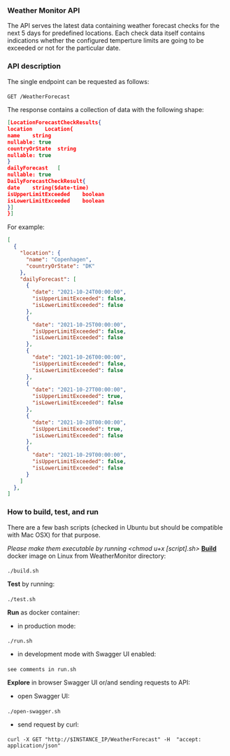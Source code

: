 ### Weather Monitor API
The API serves the latest data containing weather forecast checks for the next 5 days for predefined locations.
Each check data itself contains indications whether the configured temperture limits are going to be exceeded or not for the particular date.

### API description
The single endpoint can be requested as follows:

#### 
    GET /WeatherForecast 

The response contains a collection of data with the following shape:

````json
[LocationForecastCheckResults{
location	Location{
name	string
nullable: true
countryOrState	string
nullable: true
}
dailyForecast	[
nullable: true
DailyForecastCheckResult{
date	string($date-time)
isUpperLimitExceeded	boolean
isLowerLimitExceeded	boolean
}]
}]
````
For example:
````json
[
  {
    "location": {
      "name": "Copenhagen",
      "countryOrState": "DK"
    },
    "dailyForecast": [
      {
        "date": "2021-10-24T00:00:00",
        "isUpperLimitExceeded": false,
        "isLowerLimitExceeded": false
      },
      {
        "date": "2021-10-25T00:00:00",
        "isUpperLimitExceeded": false,
        "isLowerLimitExceeded": false
      },
      {
        "date": "2021-10-26T00:00:00",
        "isUpperLimitExceeded": false,
        "isLowerLimitExceeded": false
      },
      {
        "date": "2021-10-27T00:00:00",
        "isUpperLimitExceeded": true,
        "isLowerLimitExceeded": false
      },
      {
        "date": "2021-10-28T00:00:00",
        "isUpperLimitExceeded": true,
        "isLowerLimitExceeded": false
      },
      {
        "date": "2021-10-29T00:00:00",
        "isUpperLimitExceeded": false,
        "isLowerLimitExceeded": false
      }
    ]
  },
]
````

### How to build, test, and run

There are a few bash scripts (checked in Ubuntu but should be compatible with Mac OSX) for that purpose.

_Please make them executable by running <chmod u+x [script].sh>_ 
**[Build](build.sh)** docker image on Linux from WeatherMonitor directory:
####
    ./build.sh

**Test** by running:
####
    ./test.sh

**Run** as docker container:
- in production mode:
####
    ./run.sh
- in development mode with Swagger UI enabled:
####
    see comments in run.sh

**Explore** in browser Swagger UI or/and sending requests to API:
- open Swagger UI:
####
    ./open-swagger.sh

- send request by curl:
####
    curl -X GET "http://$INSTANCE_IP/WeatherForecast" -H  "accept: application/json"
